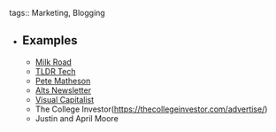 tags:: Marketing, Blogging

- ## Examples
	- [Milk Road](https://milkroad.com/advertise)
	- [TLDR Tech](https://tldr.tech/tech/advertise)
	- [Pete Matheson](https://www.petematheson.com/media-kit/)
	- [Alts Newsletter](https://alts.co/sponsorships/)
	- [Visual Capitalist](https://www.visualcapitalist.com/advertise/)
	- The College Investor(https://thecollegeinvestor.com/advertise/)
	- Justin and April Moore